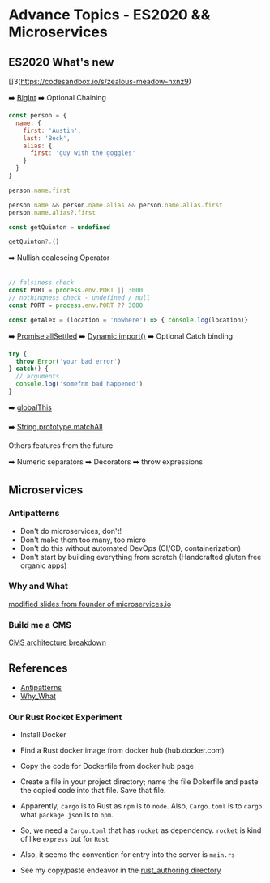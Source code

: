 Advance Topics - ES2020 && Microservices
===

## ES2020 What's new

[]3(https://codesandbox.io/s/zealous-meadow-nxnz9)

➡️ [BigInt](https://v8.dev/features/bigint)
➡️ Optional Chaining

```js
const person = {
  name: {
    first: 'Austin',
    last: 'Beck',
    alias: {
      first: 'guy with the goggles'
    }
  }
}

person.name.first

person.name && person.name.alias && person.name.alias.first
person.name.alias?.first

const getQuinton = undefined

getQuinton?.()
```

➡️ Nullish coalescing Operator

```js

// falsiness check
const PORT = process.env.PORT || 3000
// nothingness check - undefined / null
const PORT = process.env.PORT ?? 3000

const getAlex = (location = 'nowhere') => { console.log(location)}
```
➡️ [Promise.allSettled](https://v8.dev/features/promise-combinators#promise.allsettled)
➡️ [Dynamic import()](https://v8.dev/features/dynamic-import)
➡️ Optional Catch binding

```js
try {
  throw Error('your bad error')
} catch() {
  // arguments
  console.log('somefnm bad happened')
}

```

➡️ [globalThis](https://v8.dev/features/globalthis)

➡️ [String.prototype.matchAll](https://v8.dev/features/string-matchall)

Others features from the future

➡️ Numeric separators
➡️ Decorators
➡️ throw expressions

## Microservices

### Antipatterns

- Don't do microservices, don't!
- Don't make them too many, too micro
- Don't do this without automated DevOps (CI/CD, containerization)
- Don't start by building everything from scratch (Handcrafted gluten free organic apps)

### Why and What

[modified slides from founder of microservices.io](microservices_why_what.pdf)


### Build me a CMS

[CMS architecture breakdown](https://docs.google.com/presentation/d/1DsLwnZarDFv-cV_HL3QgTyAtj3uBiYSj43RAoLzSbrw/edit#slide=id.g814d667b86_0_30)

## References

- [Antipatterns](ibm.com/cloud/learn/microservices)
- [Why_What](microservices.io)


### Our Rust Rocket Experiment

- Install Docker
- Find a Rust docker image from docker hub (hub.docker.com)
- Copy the code for Dockerfile from docker hub page
- Create a file in your project directory; name the file Dokerfile and paste the copied code into that file. Save that file.
- Apparently, `cargo` is to Rust as `npm` is to `node`. Also, `Cargo.toml` is to `cargo` what `package.json` is to `npm`.

- So, we need a `Cargo.toml` that has `rocket` as dependency. `rocket` is kind of like `express` but for `Rust`

- Also, it seems the convention for entry into the server is `main.rs`

- See my copy/paste endeavor in the [rust_authoring directory]()